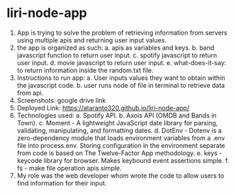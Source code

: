 # liri-node-app

1. App is trying to solve the problem of retrieving information from servers using multiple apis and returning user input values.
2. the app is organized as such:
    a. apis as variables and keys.
    b. band javascript function to return user input.
    c. spotify javascript to return user input.
    d. movie javascript to return user input.
    e. what-does-it-say: to return information inside the random.txt file.
3. Instructions to run app:
    a. User inputs values they want to obtain within the javascript code.
    b. user runs node of file in terminal to retrieve data from api.
4. Screenshots: google drive link
5. Deployed Link: https://ataranto320.github.io/liri-node-app/
6. Technologies used: 
    a. Spotify API.
    b. Axois API (OMDB and Bands in Town).
    c. Moment - A lightweight JavaScript date library for parsing, validating, manipulating, and formatting dates.
    d. DotEnv - Dotenv is a zero-dependency module that loads environment variables from a .env file into process.env. Storing configuration in the environment separate from code is based on The Twelve-Factor App methodology.
    e. keys - keycode library for browser. Makes keybound event assertions simple.
    f. fs - make file operation apis simple.
7. My role was the web developer whom wrote the code to allow users to find information for their input. 
